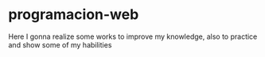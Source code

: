 # programacion-web
Here I gonna realize some works to improve my knowledge, also to practice and show some of my habilities
